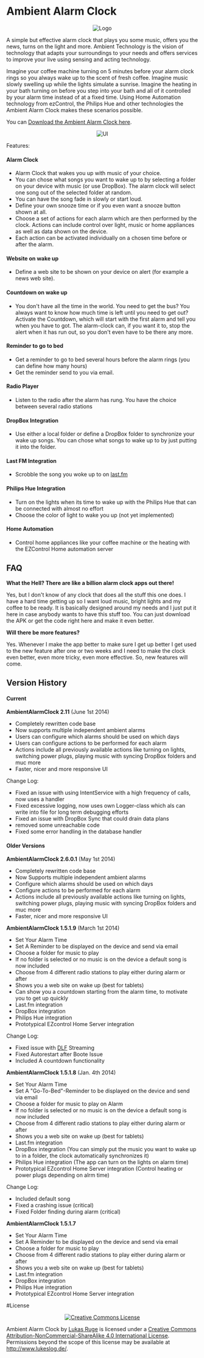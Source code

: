 # Ambient Alarm Clock

<p align="center">
<img src="https://raw.githubusercontent.com/TVLukeProductions/AmbientAlarmClock/master/clock/src/main/res/drawable-mdpi/icon.png" alt="Logo"/>
</p>

A simple but effective alarm clock that plays you some music, offers you the news, turns on the light and more.
Ambient Technology is the vision of technology that adapts your surroundings to your needs and offers services
to improve your live using sensing and acting technology.

Imagine your coffee machine turning on 5 minutes before your alarm clock rings so you always wake up to the scent of fresh coffee. Imagine music slowly swelling up while the lights simulate a sunrise. Imagine the heating in your bath turning on before you step into your bath and all of it controlled by your alarm time instead of at a fixed time. Using Home Automation technology from ezControl, the Philips Hue and other technologies the Ambient Alarm Clock makes these scenarios possible.

You can [Download the Ambient Alarm Clock here](https://www.dropbox.com/s/b8irps6uhls48hv/AAC11.apk).

<p align="center">
<img src="https://raw.githubusercontent.com/TVLukeProductions/AmbientAlarmClock/master/pics/overviewnew.jpg" alt="UI"/>
</p>

Features:
#### Alarm Clock
* Alarm Clock that wakes you up with music of your choice.
* You can chose what songs you want to wake up to by selecting a folder on your device with music (or use DropBox). The alarm clock will select one song out of the selected folder at random.
* You can have the song fade in slowly or start loud.
* Define your own snooze time or if you even want a snooze button shown at all.
* Choose a set of actions for each alarm which are then performed by the clock. Actions can include control over light, music or home appliances as well as data shown on the device.
* Each action can be activated individually on a chosen time before or after the alarm.

#### Website on wake up
* Define a web site to be shown on your device on alert (for example a news web site).

#### Countdown on wake up
* You don't have all the time in the world. You need to get the bus? You always want to know how much time is left until you need to get out? Activate the Countdown, which will start with the first alarm and tell you when you have to got. The alarm-clock can, if you want it to, stop the alert when it has run out, so you don't even have to be there any more.

#### Reminder to go to bed
* Get a reminder to go to bed several hours before the alarm rings (you can define how many hours)
* Get the reminder send to you via email.

#### Radio Player
* Listen to the radio after the alarm has rung. You have the choice between several radio stations

#### DropBox Integration
* Use either a local folder or define a DropBox folder to synchronize your wake up songs. You can chose what songs to wake up to by just putting it into the folder.

#### Last FM Integration
* Scrobble the song you woke up to on [last.fm](http://www.last.fm)

#### Philips Hue Integration
* Turn on the lights when its time to wake up with the Philips Hue that can be connected with almost no effort
* Choose the color of light to wake you up (not yet implemented)

#### Home Automation
* Control home appliances like your coffee machine or the heating with the EZControl Home automation server

## FAQ
**What the Hell? There are like a billion alarm clock apps out there!**

Yes, but I don't know of any clock that does all the stuff this one does. I have a hard time getting up so I want loud music, bright lights
and my coffee to be ready. It is basically designed around my needs and I just put it here in case anybody wants to have this stuff too.
You can just download the APK or get the code right here and make it even better.

**Will there be more features?**

Yes. Whenever I make the app better to make sure I get up better I get used to the new feature after one or two weeks and I need to make the clock even better, even more tricky, even more effective. So, new features will come.

## Version History
#### Current

**AmbientAlarmClock 2.11** (June 1st 2014)
* Completely rewritten code base
* Now supports multiple independent ambient alarms
* Users can configure which alarms should be used on which days
* Users can configure actions to be performed for each alarm
* Actions include all previously available actions like turning on lights, switching power plugs, playing music with syncing DropBox folders and muc more
* Faster, nicer and more responsive UI

Change Log:
* Fixed an issue with using IntentService with a high frequency of calls, now uses a handler
* Fixed excessive logging, now uses own Logger-class which als can write into file for long term debugging efforts
* Fixed an issue with DropBox Sync that could drain data plans
* removed some unreachable code
* Fixed some error handling in the database handler

#### Older Versions

**AmbientAlarmClock 2.6.0.1** (May 1st 2014)
* Completely rewritten code base
* Now Supports multiple independent ambient alarms
* Configure which alarms should be used on which days
* Configure actions to be performed for each alarm
* Actions include all previously available actions like turning on lights, switching power plugs, playing music with syncing DropBox folders and muc more
* Faster, nicer and more responsive UI

**AmbientAlarmClock 1.5.1.9** (March 1st 2014)
* Set Your Alarm Time
* Set A Reminder to be displayed on the device and send via email
* Choose a folder for music to play
* If no folder is selected or no music is on the device a default song is now included
* Choose from 4 different radio stations to play either during alarm or after
* Shows you a web site on wake up (best for tablets)
* Can show you a countdown starting from the alarm time, to motivate you to get up quickly
* Last.fm integration
* DropBox integration
* Philips Hue integration
* Prototypical EZcontrol Home Server integration

Change Log:
* Fixed issue with [DLF](http://www.deutschlandradio.de/) Streaming
* Fixed Autorestart after Boote Issue
* Included A countdown functionality


**AmbientAlarmClock 1.5.1.8** (Jan. 4th 2014)

* Set Your Alarm Time
* Set A "Go-To-Bed"-Reminder to be displayed on the device and send via email
* Choose a folder for music to play on Alarm
* If no folder is selected or no music is on the device a default song is now included
* Choose from 4 different radio stations to play either during alarm or after
* Shows you a web site on wake up (best for tablets)
* Last.fm integration
* DropBox integration (You can simply put the music you want to wake up to in a folder, the clock automatically synchronizes it)
* Philips Hue integration (The app can turn on the lights on alarm time)
* Prototypical EZcontrol Home Server integration (Control heating or power plugs depending on alrm time)

Change Log:
* Included default song
* Fixed a crashing issue (critical)
* Fixed Folder finding during alarm (critical)

**AmbientAlarmClock 1.5.1.7**

* Set Your Alarm Time
* Set A Reminder to be displayed on the device and send via email
* Choose a folder for music to play
* Choose from 4 different radio stations to play either during alarm or after
* Shows you a web site on wake up (best for tablets)
* Last.fm integration
* DropBox integration
* Philips Hue integration
* Prototypical EZcontrol Home Server integration

#License

<p align="center"><a rel="license" href="http://creativecommons.org/licenses/by-nc-sa/4.0/">
<img alt="Creative Commons License" style="border-width:0" src="http://i.creativecommons.org/l/by-nc-sa/4.0/88x31.png" /></a></p>

<span xmlns:dct="http://purl.org/dc/terms/" property="dct:title">Ambient Alarm Clock</span> by <a xmlns:cc="http://creativecommons.org/ns#" href="https://github.com/TVLuke/AmbientAlarmClock/" property="cc:attributionName" rel="cc:attributionURL">Lukas Ruge</a> is licensed under a <a rel="license" href="http://creativecommons.org/licenses/by-nc-sa/4.0/">Creative Commons Attribution-NonCommercial-ShareAlike 4.0 International License</a>.<br />Permissions beyond the scope of this license may be available at <a xmlns:cc="http://creativecommons.org/ns#" href="http://www.lukeslog.de/" rel="cc:morePermissions">http://www.lukeslog.de/</a>.
